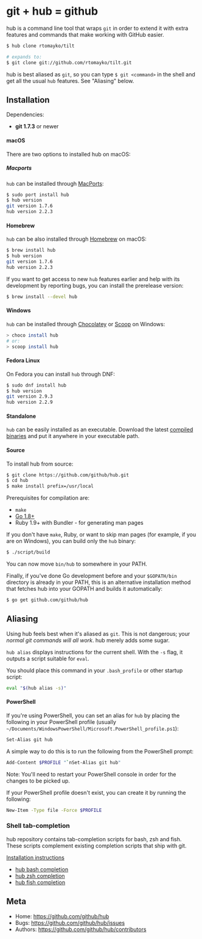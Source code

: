 git + hub = github
==================

hub is a command line tool that wraps `git` in order to extend it with extra
features and commands that make working with GitHub easier.

``` sh
$ hub clone rtomayko/tilt

# expands to:
$ git clone git://github.com/rtomayko/tilt.git
```

hub is best aliased as `git`, so you can type `$ git <command>` in the shell and
get all the usual `hub` features. See "Aliasing" below.


Installation
------------

Dependencies:

* **git 1.7.3** or newer

#### macOS

There are two options to installed hub on macOS:

##### Macports

`hub` can be installed through [MacPorts](https://www.macports.org/):

``` sh
$ sudo port install hub
$ hub version
git version 1.7.6
hub version 2.2.3
```

#### Homebrew

`hub` can be also installed through [Homebrew](https://docs.brew.sh/Installation) on macOS:

``` sh
$ brew install hub
$ hub version
git version 1.7.6
hub version 2.2.3
```

If you want to get access to new `hub` features earlier and help with its
development by reporting bugs, you can install the prerelease version:

``` sh
$ brew install --devel hub
```

#### Windows

`hub` can be installed through [Chocolatey](https://chocolatey.org/) or
[Scoop](http://scoop.sh/) on Windows:

``` sh
> choco install hub
# or:
> scoop install hub
```

#### Fedora Linux

On Fedora you can install `hub` through DNF:

``` sh
$ sudo dnf install hub
$ hub version
git version 2.9.3
hub version 2.2.9
```

#### Standalone

`hub` can be easily installed as an executable. Download the latest
[compiled binaries](https://github.com/github/hub/releases) and put it anywhere
in your executable path.

#### Source

To install hub from source:

``` sh
$ git clone https://github.com/github/hub.git
$ cd hub
$ make install prefix=/usr/local
```

Prerequisites for compilation are:

* `make`
* [Go 1.8+](http://golang.org/doc/install)
* Ruby 1.9+ with Bundler - for generating man pages

If you don't have `make`, Ruby, or want to skip man pages (for example, if you
are on Windows), you can build only the `hub` binary:

``` sh
$ ./script/build
```

You can now move `bin/hub` to somewhere in your PATH.

Finally, if you've done Go development before and your `$GOPATH/bin` directory
is already in your PATH, this is an alternative installation method that fetches
hub into your GOPATH and builds it automatically:

``` sh
$ go get github.com/github/hub
```

Aliasing
--------

Using hub feels best when it's aliased as `git`. This is not dangerous; your
_normal git commands will all work_. hub merely adds some sugar.

`hub alias` displays instructions for the current shell. With the `-s` flag, it
outputs a script suitable for `eval`.

You should place this command in your `.bash_profile` or other startup script:

``` sh
eval "$(hub alias -s)"
```

#### PowerShell

If you're using PowerShell, you can set an alias for `hub` by placing the
following in your PowerShell profile (usually
`~/Documents/WindowsPowerShell/Microsoft.PowerShell_profile.ps1`):

``` sh
Set-Alias git hub
```

A simple way to do this is to run the following from the PowerShell prompt:

``` sh
Add-Content $PROFILE "`nSet-Alias git hub"
```

Note: You'll need to restart your PowerShell console in order for the changes to be picked up.

If your PowerShell profile doesn't exist, you can create it by running the following:

``` sh
New-Item -Type file -Force $PROFILE
```

### Shell tab-completion

hub repository contains tab-completion scripts for bash, zsh and fish.
These scripts complement existing completion scripts that ship with git.

[Installation instructions](etc)

* [hub bash completion](https://github.com/github/hub/blob/master/etc/hub.bash_completion.sh)
* [hub zsh completion](https://github.com/github/hub/blob/master/etc/hub.zsh_completion)
* [hub fish completion](https://github.com/github/hub/blob/master/etc/hub.fish_completion)

Meta
----

* Home: <https://github.com/github/hub>
* Bugs: <https://github.com/github/hub/issues>
* Authors: <https://github.com/github/hub/contributors>
